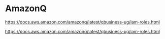# AmazonQ

 https://docs.aws.amazon.com/amazonq/latest/qbusiness-ug/iam-roles.html

 https://docs.aws.amazon.com/amazonq/latest/qbusiness-ug/iam-roles.html
